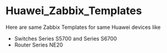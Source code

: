 # Huawei_Zabbix_Templates
Here are same Zabbix Templates for same Huawei devices like 

- Switches Series S5700 and Series S6700  
- Router Series NE20
